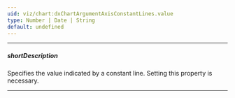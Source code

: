 ```yaml
---
uid: viz/chart:dxChartArgumentAxisConstantLines.value
type: Number | Date | String
default: undefined
---
```

---
##### shortDescription
Specifies the value indicated by a constant line. Setting this property is necessary.

---
